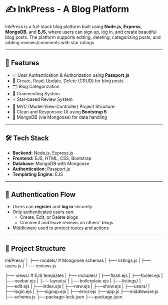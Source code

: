 # ✍️ InkPress - A Blog Platform

InkPress is a full-stack blog platform built using **Node.js**, **Express**, **MongoDB**, and **EJS**, where users can sign up, log in, and create beautiful blog posts. The platform supports editing, deleting, categorizing posts, and adding reviews/comments with star ratings.

---

## 🚀 Features

- ✅ User Authentication & Authorization using **Passport.js**
- 📝 Create, Read, Update, Delete (CRUD) for blog posts
- 🗂️ Blog Categorization
- 💬 Commenting System
- ⭐ Star-based Review System
- 📁 MVC (Model-View-Controller) Project Structure
- 🎨 Clean and Responsive UI using **Bootstrap 5**
- 🧰 MongoDB (via Mongoose) for data handling

---

## 🛠️ Tech Stack

- **Backend:** Node.js, Express.js
- **Frontend:** EJS, HTML, CSS, Bootstrap
- **Database:** MongoDB with Mongoose
- **Authentication:** Passport.js
- **Templating Engine:** EJS

---

## 🔐 Authentication Flow

- Users can **register** and **log in** securely
- Only authenticated users can:
  - Create, Edit, or Delete blogs
  - Comment and leave reviews on others' blogs
- Middleware used to protect routes and actions

---

## 📂 Project Structure

InkPress/
│
├── models/ # Mongoose schemas
|    ├── listings.js
|    ├── users.js
|    └── reviews.js

├── views/ # EJS templates
|    ├── includes/
|        ├──flash.ejs
|        ├──footer.ejs
|        ├──navbar.ejs
|    ├── layouts/
|        ├──boilerplate.ejs
|    ├──listings/
|        ├──edit.ejs
|        ├──index.ejs
|        ├──new.ejs
|        ├──show.ejs
|    ├──users/
|        ├──login.ejs
|        ├──signup.ejs
|    ├──error.ejs
├──app.js
├──middleware.js
├──schema.js
├──package-lock.json
├──package.json

